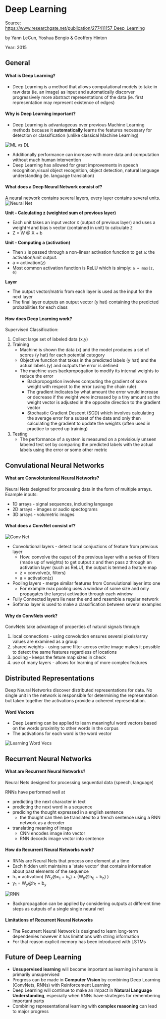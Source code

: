 # Deep Learning

Source: https://www.researchgate.net/publication/277411157_Deep_Learning

by Yann LeCun, Yoshua Bengio & Geoffery Hinton

Year: 2015

## General

#### What is Deep Learning?

-   Deep Learning is a method that allows computational models to take in raw data (ie. an image) as input and automatically discorver progressively more abstract representations of the data (ie. first representation may represent existence of edges)

#### Why is Deep Learning important?

-   Deep Learning is advantageous over previous Machine Learning methods because it **automatically** learns the features necessary for detection or classification (unlike classical Machine Learning)

![ML vs DL](assets/MLvsDL.png)

-   Additionally performance can increase with more data and computation without much human intervention
-   Deep Learning has allowed for great improvements in speech recognition,visual object recognition, object detection, natural language understanding (ie. language translation)

#### What does a Deep Neural Network consist of?

A neural network contains several layers, every layer contains several units.
![Neural Net](assets/NeuralNet.png)

**Unit - Calculating z (weighted sum of previous layer)**

-   Each unit takes an input vector `X` (output of previous layer) and uses a weight `W` and bias `b` vector (contained in unit) to calculate `Z`
-   Z = W @ X + b

**Unit - Computing a (activation)**

-   Then `z` is passed through a non-linear activation function to get `a`: the activation/unit output.
-   a = activation(z)
-   Most common activation function is ReLU which is simply: `a = max(z, 0)`

**Layer**

-   The output vector/matrix from each layer is used as the input for the next layer
-   The final layer outputs an output vector (y hat) containing the predicted probabilities for each class

#### How does Deep Learning work?

Supervised Classification:

1. Collect large set of labeled data (x,y)
2. Training
    - Machine is shown the data (x) and the model produces a set of scores (y hat) for each potential category
    - Objective function that takes in the predicted labels (y hat) and the actual labels (y) and outputs the error is defined
    - The machine uses backpropogation to modify its internal weights to reduce the error
        - Backpropogation involves computing the gradient of some weight with respect to the error (using the chain rule)
        - The gradient indicates by what amount the error would increase or decrease if the weight were increased by a tiny amount so the weight vector is adjusted in the opposite direction to the gradient vector
        - Stochastic Gradient Descent (SGD) which involves calculating the average error for a subset of the data and only then calculating the gradient to update the weights (often used in practice to speed up training)
3. Testing
    - The performance of a system is measured on a previsiouly unseen labeled test set by comparing the predicted labels with the actual labels using the error or some other metric

## Convulational Neural Networks

#### What are Convolotunional Neural Networks?

Neural Nets designed for processing data in the form of multiple arrays. Example inputs:

-   1D arrays - signal sequences, including language
-   2D arrays - images or audio spectograms
-   3D arrays - volumetric images

#### What does a ConvNet consist of?

![Conv Net](assets/ConvNet.jpeg)

-   Convolutional layers - detect local conjuctions of feature from previous layer
    -   How: convolve the ouput of the previous layer with a series of filters (made up of weights) to get output z and then pass z through an activation layer (such as ReLU), the output is termed a feature map
    -   z = convolve(x, filters)
    -   a = activation(z)
-   Pooling layers - merge similar features from Convulutional layer into one
    -   For example max pooling uses a window of some size and only propagates the largest activation through each window
-   Fully Connected layers lie near the end and resemble a regular network
-   Softmax layer is used to make a classification between several examples

#### Why do ConvNets work?

ConvNets take advantage of properties of natural signals through:

1. local connections - using convolution ensures several pixels/array values are examined as a group
2. shared weights - using same filter across entire image makes it possible to detect the same features regardless of locations
3. pooling - keeps the feture map sizes in check
4. use of many layers - allows for learning of more complex features

## Distributed Representations

Deep Neural Networks discover distributed representations for data. No single unit in the network is responsible for determining the representation but taken together the activations provide a coherent representation.

#### Word Vectors

-   Deep Learning can be applied to learn meaningful word vectors based on the words proximity to other words in the corpus
-   The activations for each word is the word vector

![Learning Word Vecs](assets/LearningWordVecs.png)

## Recurrent Neural Networks

#### What are Recurrent Neural Networks?

Neural Nets designed for processing sequential data (speech, language)

RNNs have performed well at

-   predicting the next character in text
-   predicting the next word in a sequence
-   predicing the thought expressed in a english sentence
    -   the thought can then be translated to a french sentence using a RNN network as a decoder
-   translating meaning of image
    -   CNN encodes image into vector
    -   RNN decords image vector into sentence

#### How do Recurrent Neural Networks work?

-   RNNs are Neural Nets that process one element at a time
-   Each hidden unit maintains a 'state vector' that contains information about past elements of the sequence
-   h<sub>1</sub> = activation( (W<sub>x</sub>@x<sub>1</sub> + b<sub>x</sub>) + (W<sub>h</sub>@h<sub>0</sub> + b<sub>h</sub>) )
-   y<sub>1</sub> = W<sub>y</sub>@h<sub>1</sub> + b<sub>y</sub>

![RNN](assets/RNN.png)

-   Backpropagation can be applied by considering outputs at different time steps as outputs of a single single neural net

#### Limitations of Recurrent Neural Networks

-   The Recurrent Neural Network is designed to learn long-term dependenies however it has limitations with string information
-   For that reason explicit memory has been introduced with LSTMs

## Future of Deep Learning

-   **Unsupervised learning** will become important as learning in humans is primarily unsupervised
-   Progress can be made in **Computer Vision** by combining Deep Learning (ConvNets, RNNs) with Reinforcement Learning
-   Deep Learning will continue to make an impact in **Natural Language Understanding**, especially when RNNs have strategies for remembering important parts
-   Combining representational learning with **complex reasoning** can lead to major progress
